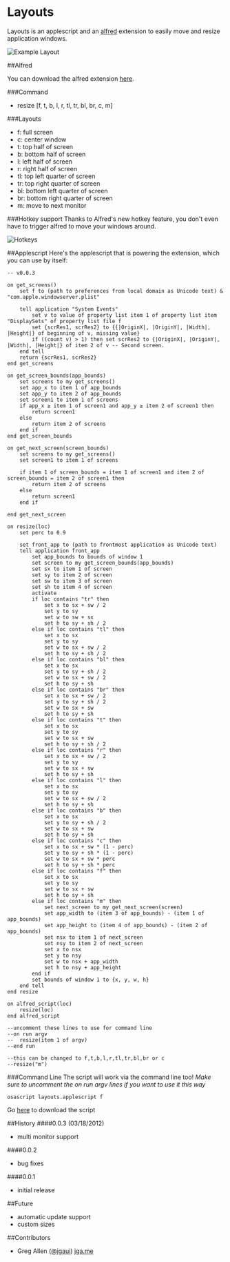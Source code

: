 # Layouts

Layouts is an applescript and an [alfred](http://www.alfredapp.com/) extension to easily move and resize application windows. 

![Example Layout](ui/layouts.jpg)

##Alfred

You can download the alfred extension [here](https://github.com/jgallen23/layouts/raw/master/dist/Layouts.alfredextension).

###Command
- resize [f, t, b, l, r, tl, tr, bl, br, c, m]

###Layouts
- f: full screen
- c: center window 
- t: top half of screen
- b: bottom half of screen
- l: left half of screen
- r: right half of screen
- tl: top left quarter of screen 
- tr: top right quarter of screen 
- bl: bottom left quarter of screen 
- br: bottom right quarter of screen 
- m: move to next monitor

###Hotkey support
Thanks to Alfred's new hotkey feature, you don't even have to trigger alfred to move your windows around.

![Hotkeys](ui/layouts-hotkeys.jpg)

##Applescript
Here's the applescript that is powering the extension, which you can use by itself:

	-- v0.0.3

	on get_screens()
		set f to (path to preferences from local domain as Unicode text) & "com.apple.windowserver.plist"
		
		tell application "System Events"
			set v to value of property list item 1 of property list item "DisplaySets" of property list file f
			set {scrRes1, scrRes2} to {{|OriginX|, |OriginY|, |Width|, |Height|} of beginning of v, missing value}
			if ((count v) > 1) then set scrRes2 to {|OriginX|, |OriginY|, |Width|, |Height|} of item 2 of v -- Second screen.
		end tell
		return {scrRes1, scrRes2}
	end get_screens

	on get_screen_bounds(app_bounds)
		set screens to my get_screens()
		set app_x to item 1 of app_bounds
		set app_y to item 2 of app_bounds
		set screen1 to item 1 of screens
		if app_x ≥ item 1 of screen1 and app_y ≥ item 2 of screen1 then
			return screen1
		else
			return item 2 of screens
		end if
	end get_screen_bounds

	on get_next_screen(screen_bounds)
		set screens to my get_screens()
		set screen1 to item 1 of screens
		
		if item 1 of screen_bounds = item 1 of screen1 and item 2 of screen_bounds = item 2 of screen1 then
			return item 2 of screens
		else
			return screen1
		end if
		
	end get_next_screen

	on resize(loc)
		set perc to 0.9
		
		set front_app to (path to frontmost application as Unicode text)
		tell application front_app
			set app_bounds to bounds of window 1
			set screen to my get_screen_bounds(app_bounds)
			set sx to item 1 of screen
			set sy to item 2 of screen
			set sw to item 3 of screen
			set sh to item 4 of screen
			activate
			if loc contains "tr" then
				set x to sx + sw / 2
				set y to sy
				set w to sw + sx
				set h to sy + sh / 2
			else if loc contains "tl" then
				set x to sx
				set y to sy
				set w to sx + sw / 2
				set h to sy + sh / 2
			else if loc contains "bl" then
				set x to sx
				set y to sy + sh / 2
				set w to sx + sw / 2
				set h to sy + sh
			else if loc contains "br" then
				set x to sx + sw / 2
				set y to sy + sh / 2
				set w to sx + sw
				set h to sy + sh
			else if loc contains "t" then
				set x to sx
				set y to sy
				set w to sx + sw
				set h to sy + sh / 2
			else if loc contains "r" then
				set x to sx + sw / 2
				set y to sy
				set w to sx + sw
				set h to sy + sh
			else if loc contains "l" then
				set x to sx
				set y to sy
				set w to sx + sw / 2
				set h to sy + sh
			else if loc contains "b" then
				set x to sx
				set y to sy + sh / 2
				set w to sx + sw
				set h to sy + sh
			else if loc contains "c" then
				set x to sx + sw * (1 - perc)
				set y to sy + sh * (1 - perc)
				set w to sx + sw * perc
				set h to sy + sh * perc
			else if loc contains "f" then
				set x to sx
				set y to sy
				set w to sx + sw
				set h to sy + sh
			else if loc contains "m" then
				set next_screen to my get_next_screen(screen)
				set app_width to (item 3 of app_bounds) - (item 1 of app_bounds)
				set app_height to (item 4 of app_bounds) - (item 2 of app_bounds)
				set nsx to item 1 of next_screen
				set nsy to item 2 of next_screen
				set x to nsx
				set y to nsy
				set w to nsx + app_width
				set h to nsy + app_height
			end if
			set bounds of window 1 to {x, y, w, h}
		end tell
	end resize

	on alfred_script(loc)
		resize(loc)
	end alfred_script

	--uncomment these lines to use for command line
	--on run argv
	--	resize(item 1 of argv)
	--end run

	--this can be changed to f,t,b,l,r,tl,tr,bl,br or c
	--resize("m")


###Command Line
The script will work via the command line too! *Make sure to uncomment the on run argv lines if you want to use it this way*

	osascript layouts.applescript f

Go [here](https://raw.github.com/jgallen23/layouts/master/layouts.applescript) to download the script

##History
####0.0.3 (03/18/2012)
- multi monitor support

####0.0.2
- bug fixes

####0.0.1
- initial release

##Future
- automatic update support
- custom sizes

##Contributors
- Greg Allen ([@jgaui](http://twitter.com/jgaui)) [jga.me](http://jga.me)
